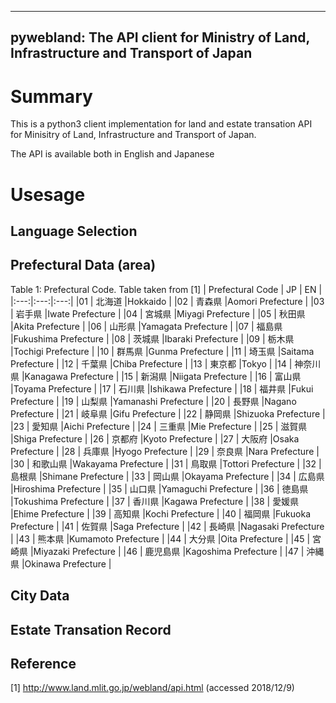 
--------------------------------------------------------------------------------------
pywebland: The API client for Ministry of Land, Infrastructure and Transport of Japan
--------------------------------------------------------------------------------------

# Summary

This is a python3 client implementation for land and estate transation API 
for Minisitry of Land, Infrastructure and Transport of Japan.

The API is available both in English and Japanese

# Usesage

## Language Selection

## Prefectural Data (area)

Table 1: Prefectural Code. Table taken from [1]
| Prefectural Code | JP | EN |
|:---:|:---:|:---:|
|01	| 北海道	|Hokkaido				|
|02	| 青森県	|Aomori Prefecture		|
|03	| 岩手県	|Iwate Prefecture		|
|04	| 宮城県	|Miyagi Prefecture		|
|05	| 秋田県	|Akita Prefecture		|
|06	| 山形県	|Yamagata Prefecture	|
|07	| 福島県	|Fukushima Prefecture	|
|08	| 茨城県	|Ibaraki Prefecture		|
|09	| 栃木県	|Tochigi Prefecture		|
|10	| 群馬県	|Gunma Prefecture		|
|11	| 埼玉県	|Saitama Prefecture		|
|12	| 千葉県	|Chiba Prefecture		|
|13	| 東京都	|Tokyo					|
|14	| 神奈川県	|Kanagawa Prefecture	|
|15	| 新潟県	|Niigata Prefecture		|
|16	| 富山県	|Toyama Prefecture		|
|17	| 石川県	|Ishikawa Prefecture	|
|18	| 福井県	|Fukui Prefecture		|
|19	| 山梨県	|Yamanashi Prefecture	|
|20	| 長野県	|Nagano Prefecture		|
|21	| 岐阜県	|Gifu Prefecture		|
|22	| 静岡県	|Shizuoka Prefecture	|
|23	| 愛知県	|Aichi Prefecture		|
|24	| 三重県	|Mie Prefecture			|
|25	| 滋賀県	|Shiga Prefecture		|
|26	| 京都府	|Kyoto Prefecture		|
|27	| 大阪府	|Osaka Prefecture		|
|28	| 兵庫県	|Hyogo Prefecture		|
|29	| 奈良県	|Nara Prefecture		|
|30	| 和歌山県	|Wakayama Prefecture	|
|31	| 鳥取県	|Tottori Prefecture		|
|32	| 島根県	|Shimane Prefecture		|
|33	| 岡山県	|Okayama Prefecture		|
|34	| 広島県	|Hiroshima Prefecture	|
|35	| 山口県	|Yamaguchi Prefecture	|
|36	| 徳島県	|Tokushima Prefecture	|
|37	| 香川県	|Kagawa Prefecture		|
|38	| 愛媛県	|Ehime Prefecture		|
|39	| 高知県	|Kochi Prefecture		|
|40	| 福岡県	|Fukuoka Prefecture		|
|41	| 佐賀県	|Saga Prefecture		|
|42	| 長崎県	|Nagasaki Prefecture	|
|43	| 熊本県	|Kumamoto Prefecture	|
|44	| 大分県	|Oita Prefecture		|
|45	| 宮崎県	|Miyazaki Prefecture	|
|46	| 鹿児島県	|Kagoshima Prefecture	|
|47	| 沖縄県	|Okinawa Prefecture		|

## City Data 

## Estate Transation Record

## Reference
[1] http://www.land.mlit.go.jp/webland/api.html (accessed 2018/12/9)
